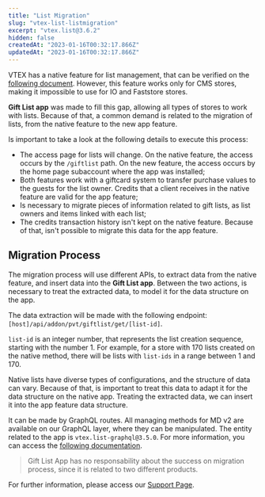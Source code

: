 ```yaml
---
title: "List Migration"
slug: "vtex-list-listmigration"
excerpt: "vtex.list@3.6.2"
hidden: false
createdAt: "2023-01-16T00:32:17.866Z"
updatedAt: "2023-01-16T00:32:17.866Z"
---
```


VTEX has a native feature for list management, that can be verified on the [following document](https://help.vtex.com/en/subcategory/list-types--6aeeWirCBUwwCmeIWOgIWs). However, this feature works only for CMS stores, making it impossible to use for IO and Faststore stores.

**Gift List app** was made to fill this gap, allowing all types of stores to work with lists. Because of that, a common demand is related to the migration of lists, from the native feature to the new app feature.

Is important to take a look at the following details to execute this process:

- The access page for lists will change. On the native feature, the access occurs by the `/giftlist` path. On the new feature, the access occurs by the home page subaccount where the app was installed;
- Both features work with a giftcard system to transfer purchase values to the guests for the list owner. Credits that a client receives in the native feature are valid for the app feature;
- Is necessary to migrate pieces of information related to gift lists, as list owners and items linked with each list;
- The credits transaction history isn't kept on the native feature. Because of that, isn't possible to migrate this data for the app feature.

## Migration Process

The migration process will use different APIs, to extract data from the native feature, and insert data into the **Gift List app**. Between the two actions, is necessary to treat the extracted data, to model it for the data structure on the app.

The data extraction will be made with the following endpoint:
`[host]/api/addon/pvt/giftlist/get/[list-id]`. 

``list-id`` is an integer number, that represents the list creation sequence, starting with the number 1. For example, for a store with 170 lists created on the native method, there will be lists with ``list-ids`` in a range between 1 and 170.

Native lists have diverse types of configurations, and the structure of data can vary. Because of that, is important to treat this data to adapt it for the data structure on the native app. Treating the extracted data, we can insert it into the app feature data structure. 

It can be made by GraphQL routes. All managing methods for MD v2 are available on our GraphQL layer, where they can be manipulated. The entity related to the app is ``vtex.list-graphql@3.5.0``. For more information, you can access the [following documentation](https://developers.vtex.com/docs/guides/graphql-ide).

> Gift List App has no responsability about the success on migration process, since it is related to two different products.

For further information, please access our [Support Page](https://help.vtex.com/en/faq/como-funciona-o-suporte-da-vtex--3kACEfni4m8Yxa1vnf2ebe).